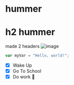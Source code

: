 # hummer
# h2 hummer





made 2 headers
![image](https://github.com/SucculentMonst3rHead/skills-communicate-using-markdown-Vincent/assets/125580582/432b6c4a-bca5-46eb-b137-6b2e3bf86301)
``` javascript
var myVar = "Hello, world!";
```




- [x] Wake Up 
- [x] Go To School 
- [x] Do work 🤯
